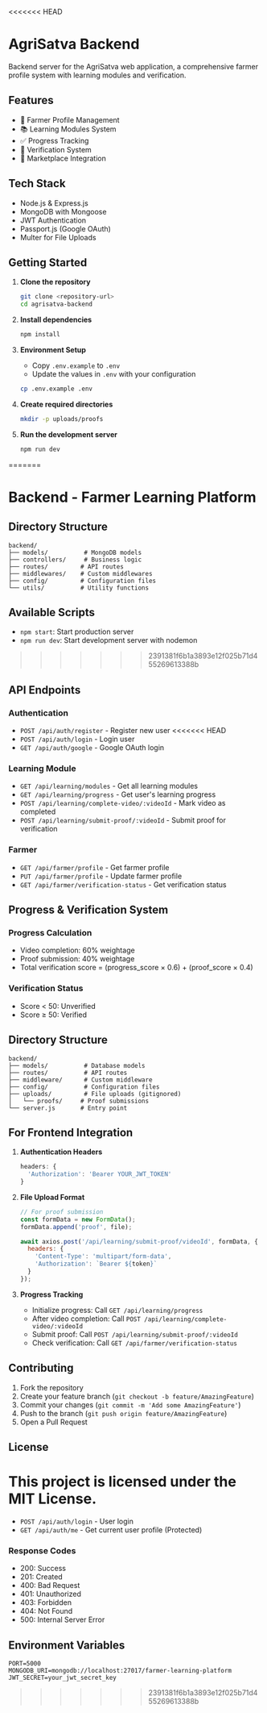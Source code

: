 <<<<<<< HEAD
# AgriSatva Backend

Backend server for the AgriSatva web application, a comprehensive farmer profile system with learning modules and verification.

## Features

- 🌱 Farmer Profile Management
- 📚 Learning Modules System
- ✅ Progress Tracking
- 🎯 Verification System
- 🏪 Marketplace Integration

## Tech Stack

- Node.js & Express.js
- MongoDB with Mongoose
- JWT Authentication
- Passport.js (Google OAuth)
- Multer for File Uploads

## Getting Started

1. **Clone the repository**
   ```bash
   git clone <repository-url>
   cd agrisatva-backend
   ```

2. **Install dependencies**
   ```bash
   npm install
   ```

3. **Environment Setup**
   - Copy `.env.example` to `.env`
   - Update the values in `.env` with your configuration
   ```bash
   cp .env.example .env
   ```

4. **Create required directories**
   ```bash
   mkdir -p uploads/proofs
   ```

5. **Run the development server**
   ```bash
   npm run dev
   ```
=======
# Backend - Farmer Learning Platform

## Directory Structure
```
backend/
├── models/          # MongoDB models
├── controllers/     # Business logic
├── routes/         # API routes
├── middlewares/    # Custom middlewares
├── config/         # Configuration files
└── utils/          # Utility functions
```

## Available Scripts
- `npm start`: Start production server
- `npm run dev`: Start development server with nodemon
>>>>>>> 2391381f6b1a3893e12f025b71d455269613388b

## API Endpoints

### Authentication
- `POST /api/auth/register` - Register new user
<<<<<<< HEAD
- `POST /api/auth/login` - Login user
- `GET /api/auth/google` - Google OAuth login

### Learning Module
- `GET /api/learning/modules` - Get all learning modules
- `GET /api/learning/progress` - Get user's learning progress
- `POST /api/learning/complete-video/:videoId` - Mark video as completed
- `POST /api/learning/submit-proof/:videoId` - Submit proof for verification

### Farmer
- `GET /api/farmer/profile` - Get farmer profile
- `PUT /api/farmer/profile` - Update farmer profile
- `GET /api/farmer/verification-status` - Get verification status

## Progress & Verification System

### Progress Calculation
- Video completion: 60% weightage
- Proof submission: 40% weightage
- Total verification score = (progress_score × 0.6) + (proof_score × 0.4)

### Verification Status
- Score < 50: Unverified
- Score ≥ 50: Verified

## Directory Structure

```
backend/
├── models/          # Database models
├── routes/          # API routes
├── middleware/      # Custom middleware
├── config/          # Configuration files
├── uploads/         # File uploads (gitignored)
│   └── proofs/     # Proof submissions
└── server.js       # Entry point
```

## For Frontend Integration

1. **Authentication Headers**
   ```javascript
   headers: {
     'Authorization': 'Bearer YOUR_JWT_TOKEN'
   }
   ```

2. **File Upload Format**
   ```javascript
   // For proof submission
   const formData = new FormData();
   formData.append('proof', file);
   
   await axios.post('/api/learning/submit-proof/videoId', formData, {
     headers: {
       'Content-Type': 'multipart/form-data',
       'Authorization': `Bearer ${token}`
     }
   });
   ```

3. **Progress Tracking**
   - Initialize progress: Call `GET /api/learning/progress`
   - After video completion: Call `POST /api/learning/complete-video/:videoId`
   - Submit proof: Call `POST /api/learning/submit-proof/:videoId`
   - Check verification: Call `GET /api/farmer/verification-status`

## Contributing

1. Fork the repository
2. Create your feature branch (`git checkout -b feature/AmazingFeature`)
3. Commit your changes (`git commit -m 'Add some AmazingFeature'`)
4. Push to the branch (`git push origin feature/AmazingFeature`)
5. Open a Pull Request

## License

This project is licensed under the MIT License.
=======
- `POST /api/auth/login` - User login
- `GET /api/auth/me` - Get current user profile (Protected)

### Response Codes
- 200: Success
- 201: Created
- 400: Bad Request
- 401: Unauthorized
- 403: Forbidden
- 404: Not Found
- 500: Internal Server Error

## Environment Variables
```env
PORT=5000
MONGODB_URI=mongodb://localhost:27017/farmer-learning-platform
JWT_SECRET=your_jwt_secret_key
```
>>>>>>> 2391381f6b1a3893e12f025b71d455269613388b
